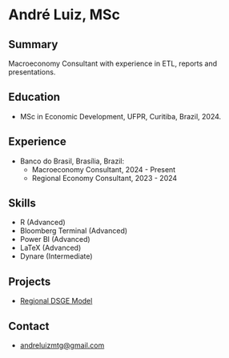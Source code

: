# André Luiz, MSc

## Summary
Macroeconomy Consultant with experience in ETL, reports and presentations.

## Education
- MSc in Economic Development, UFPR, Curitiba, Brazil, 2024.

## Experience
- Banco do Brasil, Brasília, Brazil:
  - Macroeconomy Consultant, 2024 - Present
  - Regional Economy Consultant, 2023 - 2024
  
## Skills
- R (Advanced)
- Bloomberg Terminal (Advanced)
- Power BI (Advanced)
- LaTeX (Advanced)
- Dynare (Intermediate)

## Projects
- [Regional DSGE Model][def]
<!-- - [My Plots & Tables][def2] -->

[def]: https://github.com/andrelb-hub/mastersthesis
<!-- [def2]: https://github.com/andrelb-hub/viz -->

## Contact
- [andreluizmtg@gmail.com](mailto:andreluizmtg@gmail.com)
